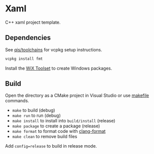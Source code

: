 # Xaml
C++ xaml project template.

## Dependencies
See [qis/toolchains](https://github.com/qis/toolchains) for vcpkg setup instructions.

```sh
vcpkg install fmt
```

Install the [WiX Toolset](https://github.com/wixtoolset/wix3/releases) to create Windows packages.

## Build
Open the directory as a CMake project in Visual Studio or use [makefile](makefile) commands.

* `make` to build (debug)
* `make run` to run (debug)
* `make install` to install into `build/install` (release)
* `make package` to create a package (release)
* `make format` to format code with [clang-format](https://llvm.org/builds/)
* `make clean` to remove build files

Add `config=release` to build in release mode.
